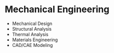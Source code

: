 # Mechanical Engineering

- Mechanical Design
- Structural Analysis
- Thermal Analysis
- Materials Engineering
- CAD/CAE Modeling